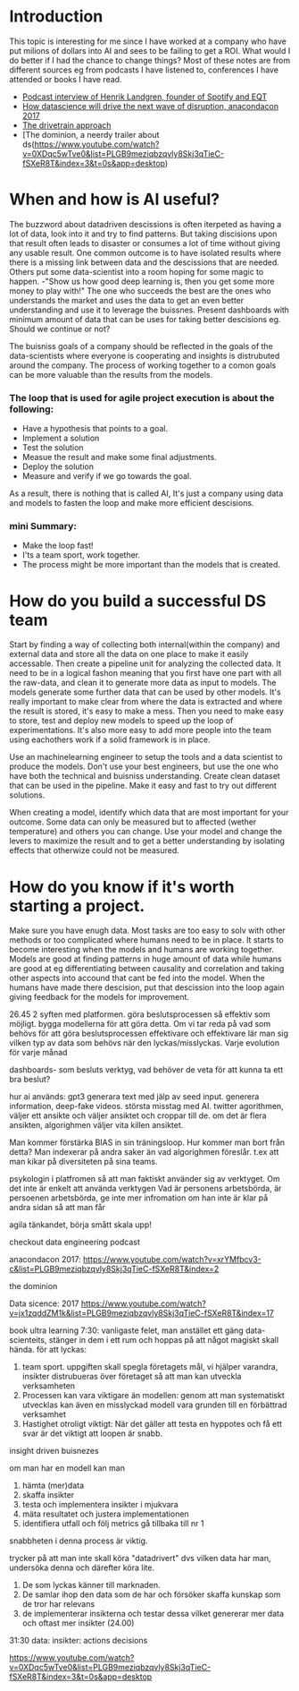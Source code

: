 # Introduction
This topic is interesting for me since I have worked at a company who have put milions of dollars into AI and sees to be failing to get a ROI. What would I do better if I had the chance to change things?
Most of these notes are from different sources eg from podcasts I have listened to, conferences I have attended or books I have read.
- [Podcast interview of Henrik Landgren, founder of Spotify and EQT](https://www.pythonpodcast.com/henrik-landgren-artificial-intelligence-episode-287/)
- [How datascience will drive the next wave of disruption, anacondacon 2017](https://www.youtube.com/watch?v=jx1zqddZM1k&list=PLGB9meziqbzqvly8Skj3qTieC-fSXeR8T&index=17)
- [The drivetrain approach](https://www.oreilly.com/radar/drivetrain-approach-data-products/)
- [The dominion, a neerdy trailer about ds(https://www.youtube.com/watch?v=0XDqc5wTve0&list=PLGB9meziqbzqvly8Skj3qTieC-fSXeR8T&index=3&t=0s&app=desktop)

# When and how is AI useful? 
The buzzword about datadriven descissions is often iterpeted as having a lot of data, look into it and try to find patterns. But taking discisions upon that result often leads to disaster or consumes a lot of time without giving any usable result. One common outcome is to have isolated results where there is a missing link between data and the descissions that are needed. Others put some data-scientist into a room hoping for some magic to happen. -"Show us how good deep learning is, then you get some more money to play with!"
The one who succeeds the best are the ones who understands the market and uses the data to get an even better understanding and use it to leverage the buissnes.
Present dashboards with minimum amount of data that can be uses for taking better descisions eg. Should we continue or not?

The buisniss goals of a company should be reflected in the goals of the data-scientists where everyone is cooperating and insights is distrubuted around the company. The process of working together to a comon goals can be more valuable than the results from the models.
### The loop that is used for agile project execution is about the following:
- Have a hypothesis that points to a goal.
- Implement a solution
- Test the solution
- Measue the result and make some final adjustments.
- Deploy the solution
- Measure and verify if we go towards the goal.

As a result, there is nothing that is called AI, It's just a company using data and models to fasten the loop and make more efficient descisions.

### mini Summary:
- Make the loop fast!
- I'ts a team sport, work together.
- The process might be more important than the models that is created.



# How do you build a successful DS team
Start by finding a way of collecting both internal(within the company) and external data and store all the data on one place to make it easily accessable.
Then create a pipeline unit for analyzing the collected data. It need to be in a logical fashon meaning that you first have one part with all the raw-data, and clean it to generate more data as input to models. The models generate some further data that can be used by other models. It's really important to make clear from where the data is extracted and where the result is stored, it's easy to make a mess. 
Then you need to make easy to store, test and deploy new models to speed up the loop of experimentations. It's also more easy to add more people into the team using eachothers work if a solid framework is in place.

Use an machinelearning engineer to setup the tools and a data scientist to produce the models. Don't use your best engineers, but use the one who have both the technical and buisniss understanding.
Create clean dataset that can be used in the pipeline.
Make it easy and fast to try out different solutions.

When creating a model, identify which data that are most important for your outcome. Some data can only be measured but to affected (wether temperature) and others you can change. Use your model and change the levers to maximize the result and to get a better understanding by isolating effects that otherwize could not be measured.

# How do you know if it's worth starting a project.
Make sure you have enugh data.
Most tasks are too easy to solv with other methods or too complicated where humans need to be in place.
It starts to become interesting when the models and humans are working together. Models are good at finding patterns in huge amount of data while humans are good at eg differentiating between causality and correlation and taking other aspects into accound that cant be fed into the model.
When the humans have made there descision, put that descission into the loop again giving feedback for the models for improvement.







26.45
2 syften med platformen. göra beslutsprocessen så effektiv som möjligt. bygga modellerna för att göra detta.
Om vi tar reda på vad som behövs för att göra beslutsprocessen effektivare och effektivare lär man sig vilken typ av data som behövs när den lyckas/misslyckas.
Varje evolution för varje månad

dashboards- som besluts verktyg, vad behöver de veta för att kunna ta ett bra beslut?

hur ai används:
gpt3 generara text med jälp av seed input.
generera information, deep-fake videos.
största misstag med AI. twitter agorithmen, väljer ett ansikte och väljer ansiktet och croppar till de.
om det är flera ansikten, algorighmen väljer vita killen ansiktet.

Man kommer förstärka BIAS in sin träningsloop. Hur kommer man bort från detta? Man indexerar på andra saker än vad algorighmen föreslår. t.ex att man kikar på diversiteten på sina teams.

psykologin i platfromen så att man faktiskt använder sig av verktyget. Om det inte är enkelt att använda verktygen 
Vad är personens arbetsbörda, är persoenen arbetsbörda, ge inte mer infromation om han inte är klar på andra sidan så att man får 


agila tänkandet, börja smått skala upp!


checkout data engineering podcast


anacondacon 2017:
https://www.youtube.com/watch?v=xrYMfbcv3-c&list=PLGB9meziqbzqvly8Skj3qTieC-fSXeR8T&index=2

the dominion

Data sicence: 2017
https://www.youtube.com/watch?v=jx1zqddZM1k&list=PLGB9meziqbzqvly8Skj3qTieC-fSXeR8T&index=17

book ultra learning
7:30: vanligaste felet, man anstället ett gäng data-scienteits, stänger in dem i ett rum och hoppas på att något magiskt skall hända.
för att lyckas:
1. team sport. uppgiften skall spegla företagets mål, vi hjälper varandra, insikter distrubueras över företaget så att man kan utveckla verksamheten
2. Processen kan vara viktigare än modellen: genom att man systematiskt utvecklas kan även en misslyckad modell vara grunden till en förbättrad verksamhet
3. Hastighet otroligt viktigt: När det gäller att testa en hyppotes och få ett svar är det viktigt att loopen är snabb. 

insight driven buisnezes

om man har en modell kan man 
1. hämta (mer)data
2. skaffa insikter
3. testa och implementera insikter i mjukvara
4. mäta resultatet och justera implementationen
5. identifiera utfall och följ metrics
gå tillbaka till nr 1

snabbheten i denna process är viktig.

trycker på att man inte skall köra "datadrivert" dvs vilken data har man, undersöka denna och därefter köra lite.
1. De som lyckas känner till marknaden.
2. De samlar ihop den data som de har och försöker skaffa kunskap som de tror har relevans
3. de implementerar insikterna och testar dessa vilket genererar mer data och oftast mer insikter (24.00)

31:30
data: insikter: actions decisions

https://www.youtube.com/watch?v=0XDqc5wTve0&list=PLGB9meziqbzqvly8Skj3qTieC-fSXeR8T&index=3&t=0s&app=desktop
